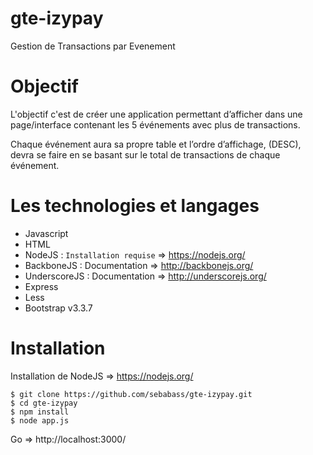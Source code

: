 # gte-izypay
Gestion de Transactions par Evenement

# Objectif
L'objectif c'est de créer une application permettant d’afficher dans une page/interface contenant les 5 événements avec plus de transactions.

Chaque événement aura sa propre table et l’ordre d’affichage, (DESC), devra se faire en se basant sur le total de transactions de chaque événement.

# Les technologies et langages
* Javascript
* HTML
* NodeJS : `Installation requise` =>  https://nodejs.org/ 
* BackboneJS : Documentation => http://backbonejs.org/
* UnderscoreJS : Documentation => http://underscorejs.org/
* Express
* Less
* Bootstrap v3.3.7

# Installation

Installation de NodeJS => https://nodejs.org/

```
$ git clone https://github.com/sebabass/gte-izypay.git
$ cd gte-izypay
$ npm install
$ node app.js
```
Go => http://localhost:3000/
